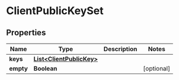 

# ClientPublicKeySet


## Properties

| Name | Type | Description | Notes |
|------------ | ------------- | ------------- | -------------|
|**keys** | [**List&lt;ClientPublicKey&gt;**](ClientPublicKey.md) |  |  |
|**empty** | **Boolean** |  |  [optional] |



